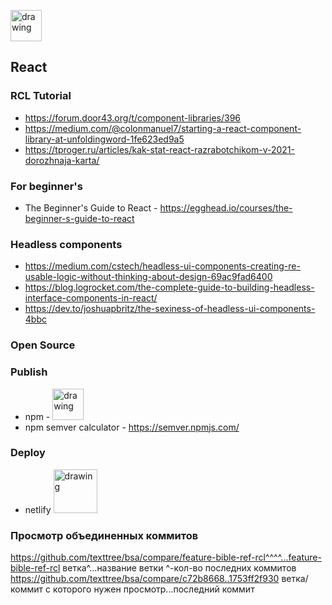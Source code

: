 
[<img src="https://user-images.githubusercontent.com/74174349/120631228-510b2c00-c470-11eb-93a3-7ab000d689cb.jpg" alt="drawing" width="50"/>](https://reactjs.org/)

## React ##


### RCL Tutorial ###

* https://forum.door43.org/t/component-libraries/396
* https://medium.com/@colonmanuel7/starting-a-react-component-library-at-unfoldingword-1fe623ed9a5
* https://tproger.ru/articles/kak-stat-react-razrabotchikom-v-2021-dorozhnaja-karta/

### For beginner's ###

* The Beginner's Guide to React - https://egghead.io/courses/the-beginner-s-guide-to-react

### Headless components ###
* https://medium.com/cstech/headless-ui-components-creating-re-usable-logic-without-thinking-about-design-69ac9fad6400
* https://blog.logrocket.com/the-complete-guide-to-building-headless-interface-components-in-react/
* https://dev.to/joshuapbritz/the-sexiness-of-headless-ui-components-4bbc

### Open Source ###

### Publish ###

* npm - [<img src="https://user-images.githubusercontent.com/74174349/120637915-2624d600-c478-11eb-9bad-124700116648.jpg" alt="drawing" width="50"/>](https://www.npmjs.com/)
* npm semver calculator - https://semver.npmjs.com/

### Deploy ###

* netlify [<img src="https://user-images.githubusercontent.com/74174349/120636033-d218f200-c475-11eb-834f-18f8a1b39bf6.jpg" alt="drawing" width="70"/>](https://www.netlify.com/)

### Просмотр объединенных коммитов ###
https://github.com/texttree/bsa/compare/feature-bible-ref-rcl^^^^...feature-bible-ref-rcl
ветка^...название ветки
^-кол-во последних коммитов
https://github.com/texttree/bsa/compare/c72b8668..1753ff2f930
ветка/коммит с которого нужен просмотр...последний коммит


